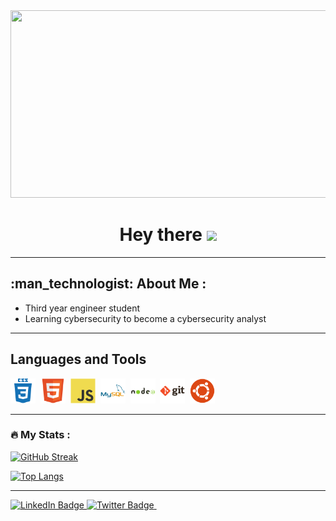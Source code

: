 <div  align="center">
  <div>
    <img src="https://media.giphy.com/media/dWesBcTLavkZuG35MI/giphy.gif" width="600" height="300"/>
  </div>
	<h1>
    Hey there
    <img src="https://media.giphy.com/media/hvRJCLFzcasrR4ia7z/giphy.gif" width="30px"/>
  </h1>
</div>

---

<h2>
  :man_technologist: About Me :
</h2>

  - Third year engineer student
  - Learning cybersecurity to become a cybersecurity analyst
  
---

<h2>
	Languages and Tools
</h2>

<div>
  <img src="https://github.com/devicons/devicon/blob/master/icons/css3/css3-plain-wordmark.svg"  title="CSS3" alt="CSS" width="40" height="40"/>&nbsp;
  <img src="https://github.com/devicons/devicon/blob/master/icons/html5/html5-original.svg" title="HTML5" alt="HTML" width="40" height="40"/>&nbsp;
  <img src="https://github.com/devicons/devicon/blob/master/icons/javascript/javascript-original.svg" title="JavaScript" alt="JavaScript" width="40" height="40"/>&nbsp;
  <img src="https://github.com/devicons/devicon/blob/master/icons/mysql/mysql-original-wordmark.svg" title="MySQL"  alt="MySQL" width="40" height="40"/>&nbsp;
<!--
	<img src="https://github.com/devicons/devicon/blob/master/icons/java/java-original-wordmark.svg" title="Java" alt="Java" width="40" height="40"/>&nbsp;
  <img src="https://github.com/devicons/devicon/blob/master/icons/react/react-original-wordmark.svg" title="React" alt="React" width="40" height="40"/>&nbsp;
-->
  <img src="https://github.com/devicons/devicon/blob/master/icons/nodejs/nodejs-original-wordmark.svg" title="NodeJS" alt="NodeJS" width="40" height="40"/>&nbsp;
  <img src="https://github.com/devicons/devicon/blob/master/icons/git/git-original-wordmark.svg" title="Git" **alt="Git" width="40" height="40"/>&nbsp;
  <img src="https://github.com/devicons/devicon/blob/master/icons/ubuntu/ubuntu-plain.svg" title="Ubuntu" **alt="Ubuntu" width="40" height="40"/>&nbsp;
</div>

---

### :fire: My Stats :

[![GitHub Streak](http://github-readme-streak-stats.herokuapp.com?user=Flochoon&theme=dark&background=000000)](https://git.io/streak-stats)

[![Top Langs](https://github-readme-stats.vercel.app/api/top-langs/?username=Flochoon&layout=compact&theme=vision-friendly-dark)](https://github.com/anuraghazra/github-readme-stats)

---

<div id="badges">
    <a href="https://www.linkedin.com/in/florentin-lochon-1056801bb" target="_blank">
      <img src="https://img.shields.io/badge/LinkedIn-blue?style=for-the-badge&logo=linkedin&logoColor=white" alt="LinkedIn Badge"/>
    </a>
    <a href="https://twitter.com/Flochon5" target="_blank">
      <img src="https://img.shields.io/badge/Twitter-blue?style=for-the-badge&logo=twitter&logoColor=white" alt="Twitter Badge"/>
		</a>
    <img src="https://komarev.com/ghpvc/?username=Flochoon&style=flat-square&color=blue" alt=""/>
  </div>
